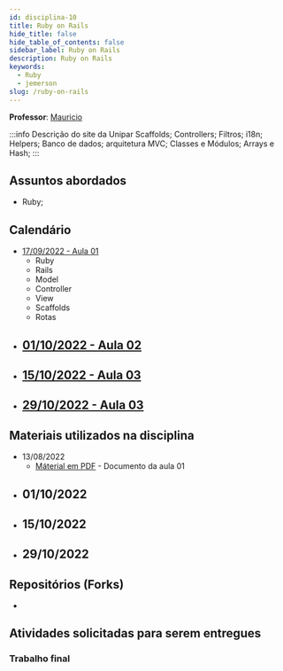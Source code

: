 ```yaml
---
id: disciplina-10
title: Ruby on Rails
hide_title: false
hide_table_of_contents: false
sidebar_label: Ruby on Rails
description: Ruby on Rails
keywords:
  - Ruby
  - jemerson
slug: /ruby-on-rails
---
```


**Professor**: [Mauricio](/professores/mauricio)

:::info Descrição do site da Unipar
Scaffolds; Controllers; Filtros; i18n; Helpers; Banco de dados; arquitetura MVC; Classes e Módulos; Arrays e Hash;
:::

## Assuntos abordados

- Ruby;

## Calendário

- [17/09/2022 - Aula 01](/blog/34)
  - Ruby
  - Rails
  - Model
  - Controller
  - View
  - Scaffolds
  - Rotas
- [01/10/2022 - Aula 02](/blog/#)
  - 
- [15/10/2022 - Aula 03](/blog/#)
  - 
- [29/10/2022 - Aula 03](/blog/#)
  - 

## Materiais utilizados na disciplina
- 13/08/2022
  - [Máterial em PDF](/docs/aula-31/Ruby-e-Ruby-on-Rails.pdf) - Documento da aula 01
- 01/10/2022
  - 
- 15/10/2022
  - 
- 29/10/2022
  - 

## Repositórios (Forks)
- 

## Atividades solicitadas para serem entregues

### Trabalho final
